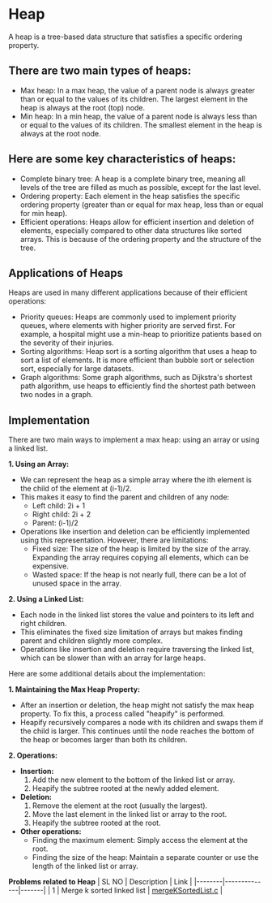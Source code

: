 # Heap
A heap is a tree-based data structure that satisfies a specific ordering property.

## There are two main types of heaps:
- Max heap: In a max heap, the value of a parent node is always greater than or equal to the values of its children. The largest element in the heap is always at the root (top) node.
- Min heap: In a min heap, the value of a parent node is always less than or equal to the values of its children. The smallest element in the heap is always at the root node.

## Here are some key characteristics of heaps:
- Complete binary tree: A heap is a complete binary tree, meaning all levels of the tree are filled as much as possible, except for the last level.
- Ordering property: Each element in the heap satisfies the specific ordering property (greater than or equal for max heap, less than or equal for min heap).
- Efficient operations: Heaps allow for efficient insertion and deletion of elements, especially compared to other data structures like sorted arrays. This is because of the ordering property and the structure of the tree.

## Applications of Heaps
Heaps are used in many different applications because of their efficient operations:
- Priority queues: Heaps are commonly used to implement priority queues, where elements with higher priority are served first. For example, a hospital might use a min-heap to prioritize patients based on the severity of their injuries.
- Sorting algorithms: Heap sort is a sorting algorithm that uses a heap to sort a list of elements. It is more efficient than bubble sort or selection sort, especially for large datasets.
- Graph algorithms: Some graph algorithms, such as Dijkstra's shortest path algorithm, use heaps to efficiently find the shortest path between two nodes in a graph.

## Implementation
There are two main ways to implement a max heap: using an array or using a linked list.

**1. Using an Array:**
- We can represent the heap as a simple array where the ith element is the child of the element at (i-1)/2. 
- This makes it easy to find the parent and children of any node:
    - Left child: 2i + 1
    - Right child: 2i + 2
    - Parent: (i-1)/2
- Operations like insertion and deletion can be efficiently implemented using this representation. However, there are limitations:
    - Fixed size: The size of the heap is limited by the size of the array. Expanding the array requires copying all elements, which can be expensive.
    - Wasted space: If the heap is not nearly full, there can be a lot of unused space in the array.

**2. Using a Linked List:**
- Each node in the linked list stores the value and pointers to its left and right children.
- This eliminates the fixed size limitation of arrays but makes finding parent and children slightly more complex.
- Operations like insertion and deletion require traversing the linked list, which can be slower than with an array for large heaps.

Here are some additional details about the implementation:

**1. Maintaining the Max Heap Property:**

- After an insertion or deletion, the heap might not satisfy the max heap property. To fix this, a process called "heapify" is performed.
- Heapify recursively compares a node with its children and swaps them if the child is larger. This continues until the node reaches the bottom of the heap or becomes larger than both its children.

**2. Operations:**

- **Insertion:**
    1. Add the new element to the bottom of the linked list or array.
    2. Heapify the subtree rooted at the newly added element.
- **Deletion:**
    1. Remove the element at the root (usually the largest).
    2. Move the last element in the linked list or array to the root.
    3. Heapify the subtree rooted at the root.
- **Other operations:**
    - Finding the maximum element: Simply access the element at the root.
    - Finding the size of the heap: Maintain a separate counter or use the length of the linked list or array.


**Problems related to Heap**
|  SL NO |  Description |  Link |
|--------|--------------|-------|
|  1 |  Merge k sorted linked list |  [mergeKSortedList.c](https://github.com/mohannn-sys/DSA/edit/main/Heap/mergeKSortedList.c) |
